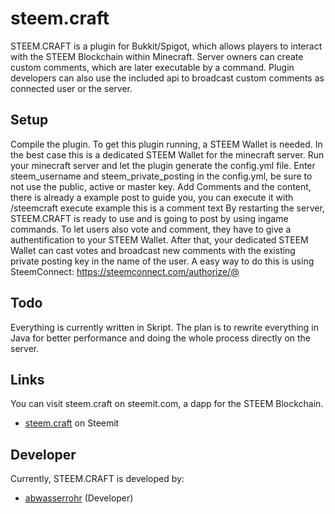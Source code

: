 # steem.craft
STEEM.CRAFT is a plugin for Bukkit/Spigot, which allows players to interact with the STEEM Blockchain within Minecraft.
Server owners can create custom comments, which are later executable by a command. Plugin developers can also use the included api to broadcast custom comments as connected user or the server.

## Setup
Compile the plugin.
To get this plugin running, a STEEM Wallet is needed. In the best case this is a dedicated STEEM Wallet for the minecraft server.
Run your minecraft server and let the plugin generate the config.yml file.
Enter steem_username and steem_private_posting in the config.yml, be sure to not use the public, active or master key.
Add Comments and the content, there is already a example post to guide you, you can execute it with /steemcraft execute example this is a comment text
By restarting the server, STEEM.CRAFT is ready to use and is going to post by using ingame commands.
To let users also vote and comment, they have to give a authentification to your STEEM Wallet. 
After that, your dedicated STEEM Wallet can cast votes and broadcast new comments with the existing private posting key in the name of the user.
A easy way to do this is using SteemConnect: https://steemconnect.com/authorize/@<your dedicated minecraft server steem wallet name>

## Todo
Everything is currently written in Skript. The plan is to rewrite everything in Java for better performance and doing the whole process directly on the server.

## Links
You can visit steem.craft on steemit.com, a dapp for the STEEM Blockchain.
* [steem.craft](https://steemit.com/@steem.craft) on Steemit

## Developer
Currently, STEEM.CRAFT is developed by:
* [abwasserrohr](https://github.com/abwasserrohr) (Developer)
